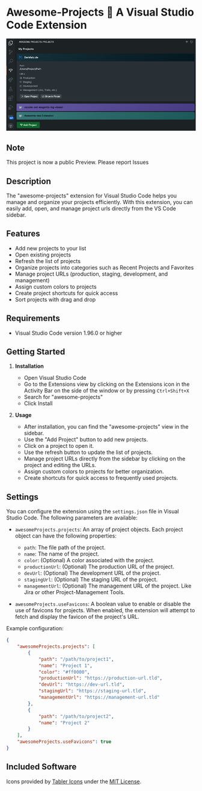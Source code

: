 # Awesome-Projects 🤩 A Visual Studio Code Extension

![Awesome Projects](resources/image.png)

## Note

This project is now a public Preview.
Please report Issues


## Description

The "awesome-projects" extension for Visual Studio Code helps you manage and organize your projects efficiently.
With this extension, you can easily add, open, and manage project urls directly from the VS Code sidebar.

## Features

- Add new projects to your list
- Open existing projects
- Refresh the list of projects
- Organize projects into categories such as Recent Projects and Favorites
- Manage project URLs (production, staging, development, and management)
- Assign custom colors to projects
- Create project shortcuts for quick access
- Sort projects with drag and drop

## Requirements

- Visual Studio Code version 1.96.0 or higher

## Getting Started

1. **Installation**
    - Open Visual Studio Code
    - Go to the Extensions view by clicking on the Extensions icon in the Activity Bar on the side of the window or by pressing `Ctrl+Shift+X`
    - Search for "awesome-projects"
    - Click Install

2. **Usage**
    - After installation, you can find the "awesome-projects" view in the sidebar.
    - Use the "Add Project" button to add new projects.
    - Click on a project to open it.
    - Use the refresh button to update the list of projects.
    - Manage project URLs directly from the sidebar by clicking on the project and editing the URLs.
    - Assign custom colors to projects for better organization.
    - Create shortcuts for quick access to frequently used projects.

## Settings

You can configure the extension using the `settings.json` file in Visual Studio Code. The following parameters are available:

- `awesomeProjects.projects`: An array of project objects. Each project object can have the following properties:
  - `path`: The file path of the project.
  - `name`: The name of the project.
  - `color`: (Optional) A color associated with the project.
  - `productionUrl`: (Optional) The production URL of the project.
  - `devUrl`: (Optional) The development URL of the project.
  - `stagingUrl`: (Optional) The staging URL of the project.
  - `managementUrl`: (Optional) The management URL of the project. Like Jira or other Project-Management Tools.

- `awesomeProjects.useFavicons`: A boolean value to enable or disable the use of favicons for projects. When enabled, the extension will attempt to fetch and display the favicon of the project's URL.

Example configuration:
```json
{
    "awesomeProjects.projects": [
        {
            "path": "/path/to/project1",
            "name": "Project 1",
            "color": "#ff0000",
            "productionUrl": "https://production-url.tld",
            "devUrl": "https://dev-url.tld",
            "stagingUrl": "https://staging-url.tld",
            "managementUrl": "https://management-url.tld"
        },
        {
            "path": "/path/to/project2",
            "name": "Project 2"
        }
    ],
    "awesomeProjects.useFavicons": true
}
```

## Included Software
Icons provided by [Tabler Icons](https://tabler.io) under the [MIT License](https://tabler.io/license).
